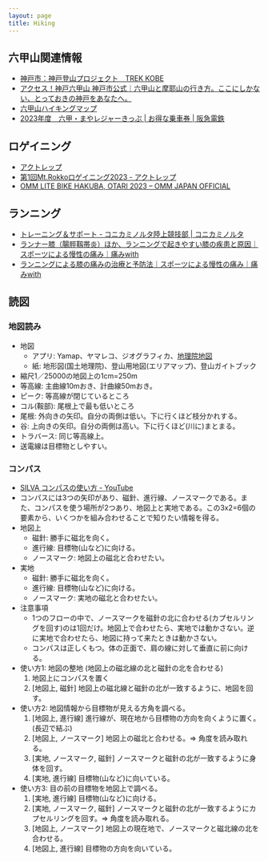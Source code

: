 ```yaml
---
layout: page
title: Hiking
---
```


## 六甲山関連情報
* [神戸市：神戸登山プロジェクト　TREK KOBE](https://www.city.kobe.lg.jp/a64051/shise/kekaku/kezaikankokyoku/rokkomaya/tozanproject.html)
* [アクセス！神戸六甲山 神戸市公式｜六甲山と摩耶山の行き方。ここにしかない、とっておきの神戸をあなたへ。](https://kobe-rokko.jp/)
* [六甲山ハイキングマップ](https://rokkosan.center/wp-content/themes/rvc_220425/download/mt_map_2023.pdf)
* [2023年度　六甲・まやレジャーきっぷ | お得な乗車券 | 阪急電鉄](https://www.hankyu.co.jp/ticket/otoku/008376.html)


## ロゲイニング
* [アクトレップ](https://www.actrep-sports.com/)
* [第1回Mt.Rokkoロゲイニング2023 - アクトレップ](https://www.actrep-sports.com/rogaining/mt-rokko-rogaining/)
* [OMM LITE BIKE HAKUBA, OTARI 2023 – OMM JAPAN OFFICIAL](https://theomm.jp/pages/omm-lite-bike-hakuba-otari-2023)

## ランニング
* [トレーニング＆サポート - コニカミノルタ陸上競技部 | コニカミノルタ](https://www.konicaminolta.com/jp-ja/athlete/running/index.html)
* [ランナー膝（腸脛靱帯炎）ほか、ランニングで起きやすい膝の疾患と原因｜スポーツによる慢性の痛み｜痛みwith](https://www.healthcare.omron.co.jp/pain-with/sports-chronic-pain/runners-knee/)
* [ランニングによる膝の痛みの治療と予防法｜スポーツによる慢性の痛み｜痛みwith](https://www.healthcare.omron.co.jp/pain-with/sports-chronic-pain/treatment-of-knee-pain-by-running/)

## 読図
### 地図読み
* 地図
  * アプリ: Yamap、ヤマレコ、ジオグラフィカ、[地理院地図](https://maps.gsi.go.jp/)
  * 紙: 地形図(国土地理院)、登山用地図(エリアマップ)、登山ガイトブック
* 縮尺1／25000の地図上の1cm=250m
* 等高線: 主曲線10mおき、計曲線50mおき。
* ピーク: 等高線が閉じているところ
* コル(鞍部): 尾根上で最も低いところ
* 尾根: 外向きの矢印。自分の両側は低い。下に行くほど枝分かれする。
* 谷: 上向きの矢印。自分の両側は高い。下に行くほど(川に)まとまる。
* トラバース: 同じ等高線上。
* 送電線は目標物としやすい。

### コンパス
* [SILVA コンパスの使い方 - YouTube](https://youtu.be/zFBV0P8czzQ)
* コンパスには3つの矢印があり、磁針、進行線、ノースマークである。また、コンパスを使う場所が2つあり、地図上と実地である。この3x2=6個の要素から、いくつかを組み合わせることで知りたい情報を得る。
* 地図上
  * 磁針: 勝手に磁北を向く。
  * 進行線: 目標物(山など)に向ける。
  * ノースマーク: 地図上の磁北と合わせたい。
* 実地
  * 磁針: 勝手に磁北を向く。
  * 進行線: 目標物(山など)に向ける。
  * ノースマーク: 実地の磁北と合わせたい。
* 注意事項
  * 1つのフローの中で、ノースマークを磁針の北に合わせる(カプセルリングを回す)のは1回だけ。地図上で合わせたら、実地では動かさない。逆に実地で合わせたら、地図に持って来たときは動かさない。
  * コンパスは正しくもつ。体の正面で、肩の線に対して垂直に前に向ける。
* 使い方1: 地図の整地 (地図上の磁北線の北と磁針の北を合わせる)
  1. 地図上にコンパスを置く
  2. [地図上, 磁針] 地図上の磁北線と磁針の北が一致するように、地図を回す。
* 使い方2: 地図情報から目標物が見える方角を調べる。
  1. [地図上, 進行線] 進行線が、現在地から目標物の方向を向くように置く。(長辺で結ぶ)
  2. [地図上, ノースマーク] 地図上の磁北と合わせる。=> 角度を読み取れる。
  3. [実地, ノースマーク, 磁針] ノースマークと磁針の北が一致するように身体を回す。
  4. [実地, 進行線] 目標物(山など)に向いている。
* 使い方3: 目の前の目標物を地図上で調べる。
  1. [実地, 進行線] 目標物(山など)に向ける。
  2. [実地, ノースマーク, 磁針] ノースマークと磁針の北が一致するようにカプセルリングを回す。=> 角度を読み取れる。
  3. [地図上, ノースマーク] 地図上の現在地で、ノースマークと磁北線の北を合わせる。
  4. [地図上, 進行線] 目標物の方向を向いている。



